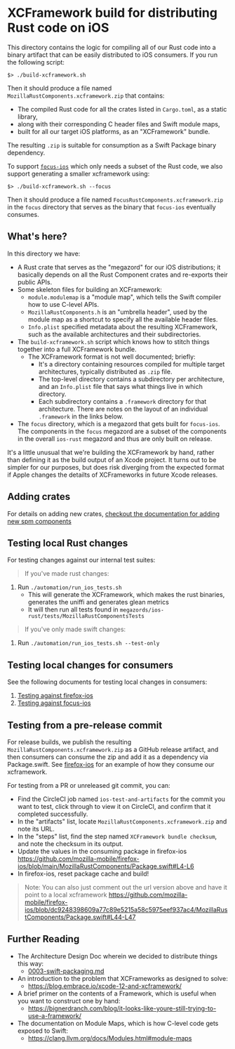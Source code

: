 # XCFramework build for distributing Rust code on iOS

This directory contains the logic for compiling all of our Rust code into a binary
artifact that can be easily distributed to iOS consumers. If you run the following
script:

```
$> ./build-xcframework.sh
```

Then it should produce a file named `MozillaRustComponents.xcframework.zip` that
contains:

* The compiled Rust code for all the crates listed in `Cargo.toml`, as a static library,
* along with their corresponding C header files and Swift module maps,
* built for all our target iOS platforms, as an "XCFramework" bundle.

The resulting `.zip` is suitable for consumption as a Swift Package binary dependency.

To support [`focus-ios`](https://github.com/mozilla-mobile/focus-ios) which only needs a subset of the Rust code, we also support generating a smaller xcframework using:

```
$> ./build-xcframework.sh --focus
```

Then it should produce a file named `FocusRustComponents.xcframework.zip` in the `focus` directory that serves as the binary that `focus-ios` eventually consumes.

## What's here?

In this directory we have:

* A Rust crate that serves as the "megazord" for our iOS distributions; it basically depends
  on all the Rust Component crates and re-exports their public APIs.
* Some skeleton files for building an XCFramework:
    * `module.modulemap` is a "module map", which tells the Swift compiler how to use C-level APIs.
    * `MozillaRustComponents.h` is an "umbrella header", used by the module map as a shortcut
      to specify all the available header files.
    * `Info.plist` specified metadata about the resulting XCFramework, such as the available
      architectures and their subdirectories.
* The `build-xcframework.sh` script which knows how to stitch things together into a full
  XCFramework bundle.
    * The XCFramework format is not well documented; briefly:
        * It's a directory containing resources compiled for multiple target architectures,
          typically distributed as `.zip` file.
        * The top-level directory contains a subdirectory per architecture, and an `Info.plist`
          file that says what things live in which directory.
        * Each subdirectory contains a `.framework` directory for that architecture. There
          are notes on the layout of an individual `.framework` in the links below.
* The `focus` directory, which is a megazord that gets built for `focus-ios`. The components in the `focus` megazord are a subset of the components in the overall `ios-rust` megazord and thus are only built on release.

It's a little unusual that we're building the XCFramework by hand, rather than defining it
as the build output of an Xcode project. It turns out to be simpler for our purposes, but
does risk diverging from the expected format if Apple changes the detailts of XCFrameworks
in future Xcode releases.

## Adding crates

For details on adding new crates, [checkout the documentation for adding new spm components](../../docs/howtos/adding-a-new-component.md#distribute-your-component-with-rust-components-swift)


## Testing local Rust changes
For testing changes against our internal test suites:

> If you've made rust changes:
1. Run `./automation/run_ios_tests.sh`
   - This will generate the XCFramework, which makes the rust binaries, generates the uniffi and generates glean metrics
   - It will then run all tests found in `megazords/ios-rust/tests/MozillaRustComponentsTests`

> If you've only made swift changes:
1. Run `./automation/run_ios_tests.sh --test-only`


## Testing local changes for consumers

See the following documents for testing local changes in consumers:
1. [Testing against firefox-ios](../../docs/howtos/locally-published-components-in-firefox-ios.md)
1. [Testing against focus-ios](../../docs/howtos/locally-published-components-in-focus-ios.md)

## Testing from a pre-release commit

For release builds, we publish the resulting `MozillaRustComponents.xcframework.zip` as a GitHub
release artifact, and then consumers can consume the zip and add it as a dependency via Package.swift. See [firefox-ios](https://github.com/mozilla-mobile/firefox-ios/tree/main/MozillaRustComponents) for an example of how they consume our xcframework.

For testing from a PR or unreleased git commit, you can:

* Find the CircleCI job named `ios-test-and-artifacts` for the commit you want to test, click through to view it on CircleCI,
and confirm that it completed successfully.
* In the "artifacts" list, locate `MozillaRustComponents.xcframework.zip` and note its URL.
* In the "steps" list, find the step named `XCFramework bundle checksum`, and note the checksum in its output.
* Update the values in the consuming package in firefox-ios https://github.com/mozilla-mobile/firefox-ios/blob/main/MozillaRustComponents/Package.swift#L4-L6
* In firefox-ios, reset package cache and build!

> Note: You can also just comment out the url version above and have it point to a local xcframework https://github.com/mozilla-mobile/firefox-ios/blob/dc9248398609a77c89e5215a58c5975eef937ac4/MozillaRustComponents/Package.swift#L44-L47

## Further Reading

* The Architecture Design Doc wherein we decided to distribute things this way:
    * [0003-swift-packaging.md](../../docs/adr/0003-swift-packaging.md)
* An introduction to the problem that XCFrameworks as designed to solve:
    * https://blog.embrace.io/xcode-12-and-xcframework/
* A brief primer on the contents of a Framework, which is useful when you want
  to construct one by hand:
    * https://bignerdranch.com/blog/it-looks-like-youre-still-trying-to-use-a-framework/
* The documentation on Module Maps, which is how C-level code gets exposed to Swift:
    * https://clang.llvm.org/docs/Modules.html#module-maps
